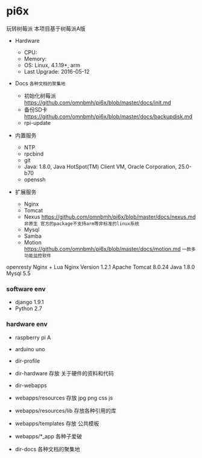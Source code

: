 pi6x
====
玩转树莓派 本项目基于树莓派A版

- Hardware
    - CPU:
    - Memory:
    - OS: Linux, 4.1.19+, arm
    - Last Upgrade: 2016-05-12
- Docs `各种文档的聚集地`
    - 初始化树莓派 <https://github.com/omnbmh/pi6x/blob/master/docs/init.md>
    - 备份SD卡 <https://github.com/omnbmh/pi6x/blob/master/docs/backupdisk.md>
    - rpi-update

- 内置服务
    - NTP
    - rpcbind
    - git
    - Java: 1.8.0, Java HotSpot(TM) Client VM, Oracle Corporation, 25.0-b70
    - openssh

- 扩展服务
    - Nginx
    - Tomcat
    - Nexus <https://github.com/omnbmh/pi6x/blob/master/docs/nexus.md> `非原生 官方的package不支持arm等非标准的linux系统`
    - Mysql
    - Samba
    - Motion <https://github.com/omnbmh/pi6x/blob/master/docs/motion.md>  `一款多功能监控软件`

openresty  Nginx + Lua
Nginx Version 1.2.1
Apache Tomcat 8.0.24
Java 1.8.0
Mysql 5.5

### software env
- django 1.9.1
- Python 2.7


### hardware env
- raspberry pi A
- arduino uno








- dir-profile

- dir-hardware
存放 关于硬件的资料和代码

- dir-webapps
- webapps/resources 存放 jpg png css js
- webapps/resources/lib 存放各种引用的库
- webapps/templates 存放 公共模板
- webapps/*_app 各种子爱破

- dir-docs 
各种文档的聚集地
